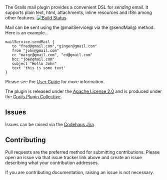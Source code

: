 The Grails mail plugin provides a convenient DSL for _sending_ email. It supports plain text, html, attachments, inline resources and i18n among other features.
[![Build Status](https://api.travis-ci.org/gpc/grails-mail.png)](http://travis-ci.org/gpc/grails-mail)

Mail can be sent using the @mailService@ via the @sendMail@ method. Here is an example…

    mailService.sendMail {
       to "fred@gmail.com","ginger@gmail.com"
       from "john@gmail.com"
       cc "marge@gmail.com", "ed@gmail.com"
       bcc "joe@gmail.com"
       subject "Hello John"
       text 'this is some text'
    }

Please see the [User Guide](http://gpc.github.com/grails-mail/ "Grails Mail Plugin @ GitHub") for more information.

The plugin is released under the [Apache License 2.0](http://www.apache.org/licenses/LICENSE-2.0.html "Apache License, Version 2.0 - The Apache Software Foundation") and is produced under the [Grails Plugin Collective](http://gpc.github.com/).

## Issues

Issues can be raised via the [Codehaus Jira](http://jira.codehaus.org/browse/GRAILSPLUGINS/component/13340 "Grails Plugins: Grails-Mail - jira.codehaus.org").

## Contributing

Pull requests are the preferred method for submitting contributions. Please open an issue via that issue tracker link above and create an issue describing what your contribution addresses.

If you are contributing documentation, raising an issue is not necessary.


